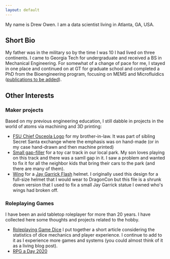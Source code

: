 ```yaml
---
layout: default
---
```


My name is Drew Owen. I am a data scientist living in Atlanta, GA, USA.

## Short Bio
My father was in the military so by the time I was 10 I had lived on three continents. I came to Georgia Tech for undergraduate and received a BS in Mechanical Engineering. For somewhat of a change of pace for me, I stayed in one place and continued on at GT for graduate school and completed a PhD from the Bioengineering program, focusing on MEMS and Microfluidics ([publications to be added](./publications.html)).


## Other Interests

### Maker projects

Based on my previous engineering education, I still dabble in projects in the world of atoms via machining and 3D printing:
* [FSU Chief Osceola Logo](https://a360.co/3Q0gRDh) for my brother-in-law. It was part of sibling Secret Santa exchange where the emphasis was on hand-made (or in my case hand-drawn and then machine printed)
* [Small gap-filler](https://a360.co/3SqW0bM) for a toy car track in our local park. My son loves playing on this track and there was a samll gap in it. I saw a problem and wanted to fix it for all the neighbor kids that bring their cars to the park (and there are many of them). 
* [Wing](https://a360.co/3Q0gRDh) for a [Jay Garrick Flash](https://hyperborea.org/flash/jay.html) helmet. I originally used this design for a full-size helmet that I would wear to DragonCon but this file is a shrunk down version that I used to fix a small Jay Garrick statue I owned who's wings had broken off.

### Roleplaying Games

I have been an avid tabletop roleplayer for more than 20 years. I have collected here some thoughts and projects related to the hobby.
* [Roleplaying Game Dice](https://github.com/owendl/rpg_dice) I put together a short article considering the statistics of dice mechanics and player experience. I continue to add to it as I experience more games and systems (you could almost think of it as a living blog post).
* [RPG a Day 2020]()